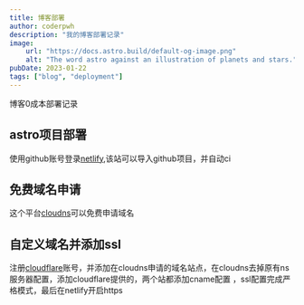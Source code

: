 ```yaml
---
title: 博客部署
author: coderpwh
description: "我的博客部署记录"
image:
    url: "https://docs.astro.build/default-og-image.png"
    alt: "The word astro against an illustration of planets and stars."
pubDate: 2023-01-22
tags: ["blog", "deployment"]
---
```


博客0成本部署记录

## astro项目部署
使用github账号登录[netlify](www.netlify.com),该站可以导入github项目，并自动ci

## 免费域名申请
这个平台[cloudns](https://www.cloudns.net/)可以免费申请域名

## 自定义域名并添加ssl
注册[cloudflare](https://dash.cloudflare.com)账号，并添加在cloudns申请的域名站点，在cloudns去掉原有ns服务器配置，添加cloudflare提供的，两个站都添加cname配置
，ssl配置完成严格模式，最后在netlify开启https